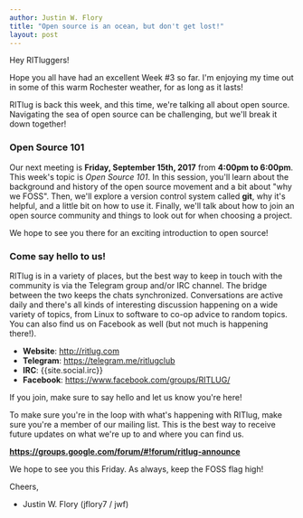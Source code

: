 ```yaml
---
author: Justin W. Flory
title: "Open source is an ocean, but don't get lost!"
layout: post
---
```


Hey RITluggers!

Hope you all have had an excellent Week #3 so far. I'm enjoying my time out in some of this warm Rochester weather, for as long as it lasts!

RITlug is back this week, and this time, we're talking all about open source. Navigating the sea of open source can be challenging, but we'll break it down together!


### Open Source 101

Our next meeting is **Friday, September 15th, 2017** from **4:00pm to 6:00pm**. This week's topic is _Open Source 101_. In this session, you'll learn about the background and history of the open source movement and a bit about "why we FOSS". Then, we'll explore a version control system called **git**, why it's helpful, and a little bit on how to use it. Finally, we'll talk about how to join an open source community and things to look out for when choosing a project.

We hope to see you there for an exciting introduction to open source!


### Come say hello to us!

RITlug is in a variety of places, but the best way to keep in touch with the community is via the Telegram group and/or IRC channel. The bridge between the two keeps the chats synchronized. Conversations are active daily and there's all kinds of interesting discussion happening on a wide variety of topics, from Linux to software to co-op advice to random topics. You can also find us on Facebook as well (but not much is happening there!).

* **Website**:  http://ritlug.com
* **Telegram**: https://telegram.me/ritlugclub
* **IRC**:      {{site.social.irc}}
* **Facebook**: https://www.facebook.com/groups/RITLUG/

If you join, make sure to say hello and let us know you're here!

To make sure you're in the loop with what's happening with RITlug, make sure you're a member of our mailing list. This is the best way to receive future updates on what we're up to and where you can find us.

**https://groups.google.com/forum/#!forum/ritlug-announce**

We hope to see you this Friday. As always, keep the FOSS flag high!


Cheers,
- Justin W. Flory (jflory7 / jwf)
